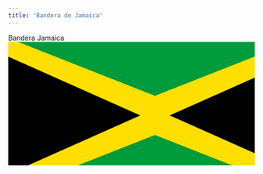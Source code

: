 ```yaml
---
title: 'Bandera de Jamaica'
---
```


 Bandera Jamaica
	<br>
    <svg width="600" height="300"> 
<rect width="100%" height="100%" style="fill:rgb(254,223,0);"></rect><!-- Color base bandera -->
<path d="M300 110 L20 0 L580 0 Z " style="fill:rgb(0,155,58);"></path> <!-- triangulo arriba-->
<path d="M300 190 L20 300 L580 300 Z " style="fill:rgb(0,155,58);"></path><!-- triangulo abajo -->
<path d="M330 150 L600 270 L600 30 Z " style="fill:rgb(0,0,0);"></path><!-- triangulo derecho -->
<path d="M270 150 L0 270 L0 30 Z " style="fill:rgb(0,0,0);"></path><!-- tringulo Izquierdo -->
</svg>